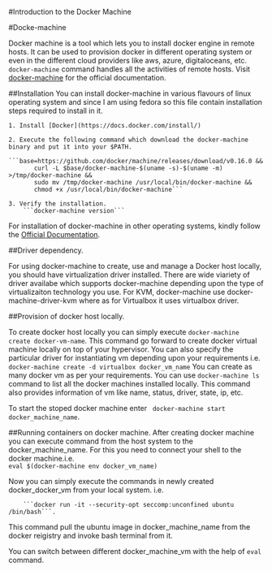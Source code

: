 #Introduction to the Docker Machine

#Docke-machine 

Docker machine is a tool which lets you to install docker engine in remote hosts. It can be used to provision docker in different operating system or even in the different cloud providers like aws, azure, digitaloceans, etc. ``` docker-machine ``` command handles all the activities of remote hosts. Visit [docker-machine](https://docs.docker.com/machine/overview/) for the official documentation.

##Installation 
You can install docker-machine in various flavours of linux operating system and since I am using fedora so this file contain installation steps required to install in it.  

	1. Install [Docker](https://docs.docker.com/install/)

	2. Execute the following command which download the docker-machine binary and put it into your $PATH. 
		```base=https://github.com/docker/machine/releases/download/v0.16.0 &&
		   curl -L $base/docker-machine-$(uname -s)-$(uname -m) >/tmp/docker-machine &&
		   sudo mv /tmp/docker-machine /usr/local/bin/docker-machine &&
		   chmod +x /usr/local/bin/docker-machine```

	3. Verify the installation. 
		```docker-machine version``` 

For installation of docker-machine in other operating systems, kindly follow the [Official Documentation](https://docs.docker.com/machine/install-machine/).

##Driver dependency. 

For using docker-machine to create, use and manage a Docker host locally, you should have virtualization driver installed. There are wide viariety of driver availabe which supports docker-machine depending upon the type of virtualizaiton technology you use. For KVM, docker-machine use docker-machine-driver-kvm where as for Virtualbox it uses virtualbox driver. 

##Provision of docker host locally. 

To create docker host locally you can simply execute ```docker-machine create docker-vm-name```. This command go forward to create docker virtual machine locally on top of your hypervisor. You can also specify the particular driver for instantiating vm depending upon your requirements i.e.
			```docker-machine create -d virtualbox docker_vm_name```
 You can create as many docker vm as per your requirements. You can use ``` docker-machine ls ``` command to list all the docker machines installed locally. This command also provides information of vm like name, status, driver, state, ip, etc.

To start the stoped docker machine enter ``` docker-machine start docker_machine_name```.  

##Running containers on docker machine. 
After creating docker machine you can execute command from the host system to the docker_machine_name. For this you need to connect your shell to the docker machine.i.e.  
		```eval $(docker-machine env docker_vm_name)```

Now you can simply execute the commands in newly created docker_docker_vm from your local system. i.e. 

		```docker run -it --security-opt seccomp:unconfined ubuntu /bin/bash```. 

This command pull the ubuntu image in docker_machine_name from the docker reigistry and invoke bash terminal from it. 

You can switch between different docker_machine_vm with the help of ```eval``` command. 
